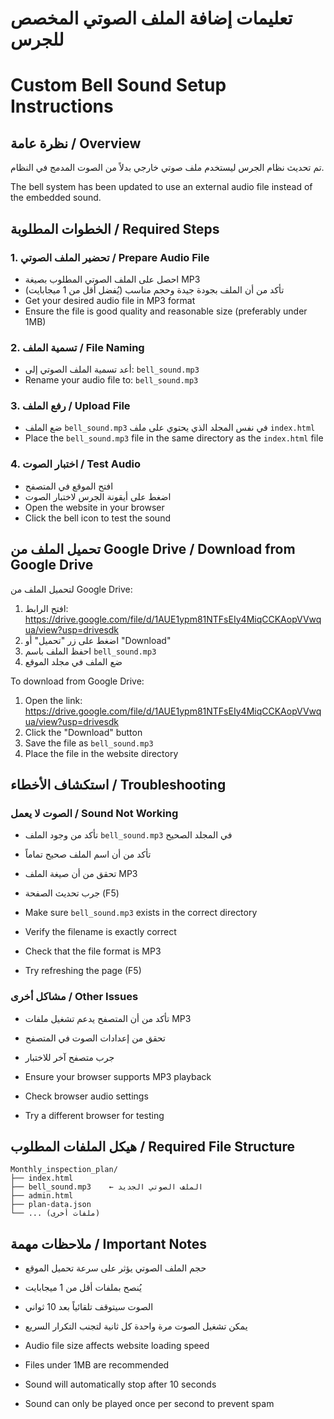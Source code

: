 # تعليمات إضافة الملف الصوتي المخصص للجرس
# Custom Bell Sound Setup Instructions

## نظرة عامة / Overview
تم تحديث نظام الجرس ليستخدم ملف صوتي خارجي بدلاً من الصوت المدمج في النظام.

The bell system has been updated to use an external audio file instead of the embedded sound.

## الخطوات المطلوبة / Required Steps

### 1. تحضير الملف الصوتي / Prepare Audio File
- احصل على الملف الصوتي المطلوب بصيغة MP3
- تأكد من أن الملف بجودة جيدة وحجم مناسب (يُفضل أقل من 1 ميجابايت)
- Get your desired audio file in MP3 format
- Ensure the file is good quality and reasonable size (preferably under 1MB)

### 2. تسمية الملف / File Naming
- أعد تسمية الملف الصوتي إلى: `bell_sound.mp3`
- Rename your audio file to: `bell_sound.mp3`

### 3. رفع الملف / Upload File
- ضع الملف `bell_sound.mp3` في نفس المجلد الذي يحتوي على ملف `index.html`
- Place the `bell_sound.mp3` file in the same directory as the `index.html` file

### 4. اختبار الصوت / Test Audio
- افتح الموقع في المتصفح
- اضغط على أيقونة الجرس لاختبار الصوت
- Open the website in your browser
- Click the bell icon to test the sound

## تحميل الملف من Google Drive / Download from Google Drive

لتحميل الملف من Google Drive:
1. افتح الرابط: https://drive.google.com/file/d/1AUE1ypm81NTFsEIy4MiqCCKAopVVwqua/view?usp=drivesdk
2. اضغط على زر "تحميل" أو "Download"
3. احفظ الملف باسم `bell_sound.mp3`
4. ضع الملف في مجلد الموقع

To download from Google Drive:
1. Open the link: https://drive.google.com/file/d/1AUE1ypm81NTFsEIy4MiqCCKAopVVwqua/view?usp=drivesdk
2. Click the "Download" button
3. Save the file as `bell_sound.mp3`
4. Place the file in the website directory

## استكشاف الأخطاء / Troubleshooting

### الصوت لا يعمل / Sound Not Working
- تأكد من وجود الملف `bell_sound.mp3` في المجلد الصحيح
- تأكد من أن اسم الملف صحيح تماماً
- تحقق من أن صيغة الملف MP3
- جرب تحديث الصفحة (F5)

- Make sure `bell_sound.mp3` exists in the correct directory
- Verify the filename is exactly correct
- Check that the file format is MP3
- Try refreshing the page (F5)

### مشاكل أخرى / Other Issues
- تأكد من أن المتصفح يدعم تشغيل ملفات MP3
- تحقق من إعدادات الصوت في المتصفح
- جرب متصفح آخر للاختبار

- Ensure your browser supports MP3 playback
- Check browser audio settings
- Try a different browser for testing

## هيكل الملفات المطلوب / Required File Structure
```
Monthly_inspection_plan/
├── index.html
├── bell_sound.mp3    ← الملف الصوتي الجديد
├── admin.html
├── plan-data.json
└── ... (ملفات أخرى)
```

## ملاحظات مهمة / Important Notes
- حجم الملف الصوتي يؤثر على سرعة تحميل الموقع
- يُنصح بملفات أقل من 1 ميجابايت
- الصوت سيتوقف تلقائياً بعد 10 ثواني
- يمكن تشغيل الصوت مرة واحدة كل ثانية لتجنب التكرار السريع

- Audio file size affects website loading speed
- Files under 1MB are recommended
- Sound will automatically stop after 10 seconds
- Sound can only be played once per second to prevent spam